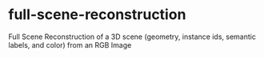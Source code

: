 # full-scene-reconstruction
Full Scene Reconstruction of a 3D scene (geometry, instance ids, semantic labels, and color) from an RGB Image
